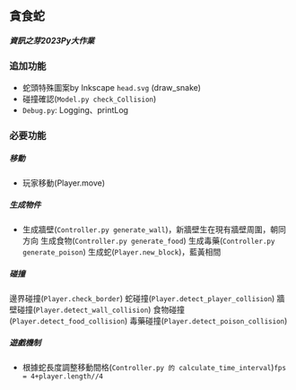 ## 貪食蛇
##### 資訊之芽2023Py大作業

### 追加功能
+ 蛇頭特殊圖案by Inkscape `head.svg` (draw_snake)
+ 碰撞確認(`Model.py check_Collision`)
+ `Debug.py`: Logging、printLog


### 必要功能

##### 移動
+ 玩家移動(Player.move)

##### 生成物件
+ 生成牆壁(`Controller.py generate_wall`)，新牆壁生在現有牆壁周圍，朝同方向
生成食物(`Controller.py generate_food`)
生成毒藥(`Controller.py generate_poison`)
生成蛇(`Player.new_block`)，藍黃相間

##### 碰撞
邊界碰撞(`Player.check_border`)
蛇碰撞(`Player.detect_player_collision`)
牆壁碰撞(`Player.detect_wall_collision`)
食物碰撞(`Player.detect_food_collision`)
毒藥碰撞(`Player.detect_poison_collision`)

##### 遊戲機制
+ 根據蛇長度調整移動間格(`Controller.py 的 calculate_time_interval`)`fps = 4+player.length//4`